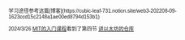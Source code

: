 <span style="font-family: Arial; font-size: 10px;">
学习途径参考这篇[博客](https://cubic-leaf-731.notion.site/web3-202208-09-1623ccd15c2148a1ae00ed8794d153b1)

2024/3/26
[MIT的入门课程](https://ocw.mit.edu/courses/15-s12-blockchain-and-money-fall-2018/)看到了第四节
[讲以太坊的仓库](https://github.com/inoutcode/ethereum_book.git)
